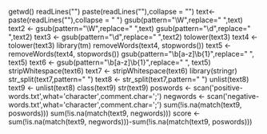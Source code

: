 getwd()
readLines("")
paste(readLines(""),collapse = "")
text<-paste(readLines(""),collapse = " ")
gsub(pattern="\\W",replace=" ",text)
text2 <- gsub(pattern="\\W",replace=" ",text)
gsub(pattern="\\d",replace=" ",text2)
text3 <- gsub(pattern="\\d",replace=" ",text2)
tolower(text3)
text4 <- tolower(text3)
library(tm)
removeWords(text4, stopwords())
text5 <- removeWords(text4, stopwords())
gsub(pattern="\\b[a-z]\\b{1}",replace=" ", text5)
text6 <- gsub(pattern="\\b[a-z]\\b{1}",replace=" ", text5)
stripWhitespace(text6)
text7 <- stripWhitespace(text6)
library(stringr)
str_split(text7,pattern=" ")
text8 <- str_split(text7,pattern=" ")
unlist(text8)
text9 <- unlist(text8)
class(text9)
str(text9)
poswords <- scan('positive-words.txt',what='character',comment.char=';')
negwords <- scan('negative-words.txt',what='character',comment.char=';')
sum(!is.na(match(text9, poswords)))
sum(!is.na(match(text9, negwords)))
score <- sum(!is.na(match(text9, negwords)))-sum(!is.na(match(text9, poswords)))
